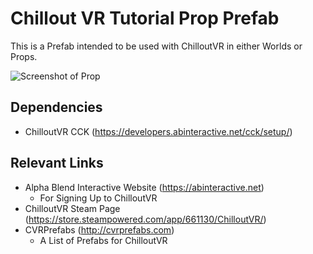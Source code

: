 # Chillout VR Tutorial Prop Prefab
This is a Prefab intended to be used with ChilloutVR in either Worlds or Props.

![Screenshot of Prop](/Assets/CVRTutorial.png)

## Dependencies
- ChilloutVR CCK (https://developers.abinteractive.net/cck/setup/)

## Relevant Links
- Alpha Blend Interactive Website (https://abinteractive.net)
   - For Signing Up to ChilloutVR
- ChilloutVR Steam Page (https://store.steampowered.com/app/661130/ChilloutVR/)
- CVRPrefabs (http://cvrprefabs.com)
   - A List of Prefabs for ChilloutVR